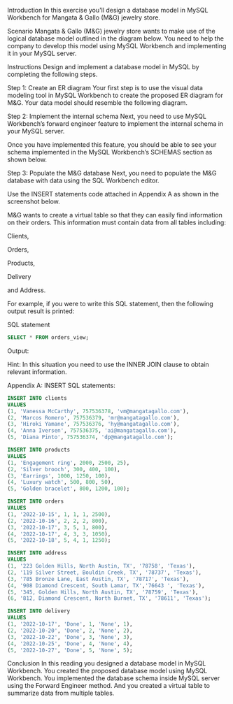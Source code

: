 Introduction
In this exercise you'll design a database model in MySQL Workbench for Mangata & Gallo (M&G) jewelry store.


Scenario
Mangata & Gallo (M&G) jewelry store wants to make use of the logical database model outlined in the diagram below. You need to help the company to develop this model using MySQL Workbench and implementing it in your MySQL server.

Instructions
Design and implement a database model in MySQL by completing the following steps. 


Step 1: Create an ER diagram
Your first step is to use the visual data modeling tool in MySQL Workbench to create the proposed ER diagram for M&G. Your data model should resemble the following diagram.

Step 2: Implement the internal schema
Next, you need to use MySQL Workbench’s forward engineer feature to implement the internal schema in your MySQL server.

Once you have implemented this feature, you should be able to see your schema implemented in the MySQL Workbench’s SCHEMAS section as shown below. 

Step 3: Populate the M&G database
Next, you need to populate the M&G database with data using the SQL Workbench editor. 

Use the INSERT statements code attached in Appendix A as shown in the screenshot below. 


M&G wants to create a virtual table so that they can easily find information on their orders. This information must contain data from all tables including:

Clients, 

Orders, 

Products, 

Delivery 

and Address.

For example, if you were to write this SQL statement, then the following output result is printed:

SQL statement
```SQL
SELECT * FROM orders_view;
```

Output:

Hint: In this situation you need to use the INNER JOIN clause to obtain relevant information. 

Appendix A: INSERT SQL statements:
```SQL
INSERT INTO clients
VALUES 
(1, 'Vanessa McCarthy', 757536378, 'vm@mangatagallo.com'), 
(2, 'Marcos Romero', 757536379, 'mr@mangatagallo.com'), 
(3, 'Hiroki Yamane', 757536376, 'hy@mangatagallo.com'), 
(4, 'Anna Iversen', 757536375, 'ai@mangatagallo.com'), 
(5, 'Diana Pinto', 757536374, 'dp@mangatagallo.com');

INSERT INTO products 
VALUES 
(1, 'Engagement ring', 2000, 2500, 25), 
(2, 'Silver brooch', 300, 400, 100), 
(3, 'Earrings', 1000, 1250, 100), 
(4, 'Luxury watch', 500, 800, 50), 
(5, 'Golden bracelet', 800, 1200, 100);

INSERT INTO orders 
VALUES 
(1, '2022-10-15', 1, 1, 1, 2500), 
(2, '2022-10-16', 2, 2, 2, 800), 
(3, '2022-10-17', 3, 5, 1, 800), 
(4, '2022-10-17', 4, 3, 3, 1050), 
(5, '2022-10-18', 5, 4, 1, 1250);

INSERT INTO address
VALUES 
(1, '223 Golden Hills, North Austin, TX', '78758', 'Texas'),
(2, '119 Silver Street, Bouldin Creek, TX', '78737', 'Texas'), 
(3, '785 Bronze Lane, East Austin, TX', '78717', 'Texas'), 
(4, '908 Diamond Crescent, South Lamar, TX','76643 ', 'Texas'), 
(5, '345, Golden Hills, North Austin, TX', '78759', 'Texas'), 
(6, '812, Diamond Crescent, North Burnet, TX', '78611', 'Texas');

INSERT INTO delivery 
VALUES 
(1, '2022-10-17', 'Done', 1, 'None', 1), 
(2, '2022-10-20', 'Done', 2, 'None', 2), 
(3, '2022-10-22', 'Done', 3, 'None', 3), 
(4, '2022-10-25', 'Done', 4, 'None', 4), 
(5, '2022-10-27', 'Done', 5, 'None', 5);
```

Conclusion
In this reading you designed a database model in MySQL Workbench. You created the proposed database model using MySQL Workbench. You implemented the database schema inside MySQL server using the Forward Engineer method. And you created a virtual table to summarize data from multiple tables.
